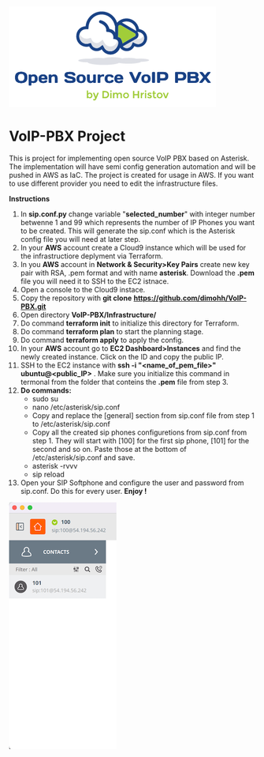 ![alt text](https://github.com/dimohh/VoIP-PBX/blob/main/logo_v1.1.png)
# VoIP-PBX Project
This is project for implementing open source VoIP PBX based on Asterisk. The implementation will have semi config generation automation and will be pushed in AWS as IaC. The project is created for usage in AWS. If you want to use different provider you need to edit the infrastructure files.

**Instructions**
  1. In **sip.conf.py** change variable "**selected_number**" with integer number betwenne 1 and 99 which represents the number of IP Phones you want to be created. This will generate the sip.conf which is the Asterisk config file you will need at later step.
  2. In your **AWS** account create a Cloud9 instance which will be used for the infrastructiore deplyment via Terraform.
  3. In you **AWS** account in **Network & Security>Key Pairs** create new key pair with RSA, .pem format and with name **asterisk**. Download the **.pem**      file you will need it to SSH to the EC2 istnace.
  4. Open a console to the Cloud9 instace.
  5. Copy the repository with **git clone** **https://github.com/dimohh/VoIP-PBX.git**
  6. Open directory **VoIP-PBX/Infrastructure/** 
  7. Do command **terraform init** to initialize this directory for Terraform.
  8. Do command **terraform plan** to start the planning stage.
  9. Do command **terraform apply** to apply the config.
  10. In your **AWS** account go to **EC2 Dashboard>Instances** and find the newly created instance. Click on the ID and copy the public IP.
  11. SSH to the EC2 instance with **ssh -i "<name_of_pem_file>" ubuntu@<public_IP>** . Make sure you initialize this command in termonal from the folder that conteins the **.pem** file from step 3.
  12. **Do commands:**
      - sudo su
      - nano /etc/asterisk/sip.conf
      - Copy and replace the [general] section from sip.conf file from step 1 to /etc/asterisk/sip.conf
      - Copy all the created sip phones configuretions from sip.conf from step 1. They will start with [100] for the first sip phone, [101] for the second and so on. Paste those at the bottom of /etc/asterisk/sip.conf and save.
      - asterisk -rvvv
      - sip reload
  13. Open your SIP Softphone and configure the user and password from sip.conf. Do this for every user. ****Enjoy !****
  
  
  
 ![alt text](https://github.com/dimohh/VoIP-PBX/blob/main/sipsoftphone.png) 
 
